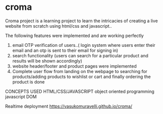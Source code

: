 # croma
Croma project is a learning project to learn the intricacies of creating a live website from scratch using html/css and javascript..

The following features were implemented and are working perfectly 

1) email OTP verification of users..( login system where users enter their email and an otp is sent to their email for signing in)
2) search functionality (users can search for a particular product and results will be shown accordingly)
3) website header/footer and product pages were implemented
4) Complete user flow from landing on the webpage to searching for products/adding products to wishlist or cart and finally ordering the product 
   is done


CONCEPTS USED
HTML/CSS/JAVASCRIPT
object oriented programming
javascript DOM

Realtime deployment
https://vasukomuravelli.github.io/croma/
